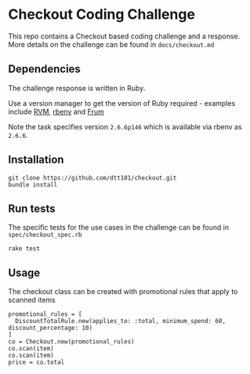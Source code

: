 # Checkout Coding Challenge

This repo contains a Checkout based coding challenge and a response. More details on the challenge can be found in `docs/checkout.md`

## Dependencies

The challenge response is written in Ruby.

Use a version manager to get the version of Ruby required - examples include [RVM](https://rvm.io/), [rbenv](https://github.com/rbenv/rbenv) and [Frum](https://github.com/tako8ki/frum)

Note the task specifies version `2.6.6p146` which is available via rbenv as `2.6.6`.

## Installation

```
git clone https://github.com/dtt101/checkout.git
bundle install
```

## Run tests

The specific tests for the use cases in the challenge can be found in `spec/checkout_spec.rb`

```
rake test
```

## Usage

The checkout class can be created with promotional rules that apply to scanned items

```
promotional_rules = [
  DiscountTotalRule.new(applies_to: :total, minimum_spend: 60, discount_percentage: 10)
]
co = Checkout.new(promotional_rules)
co.scan(item)
co.scan(item)
price = co.total
```
